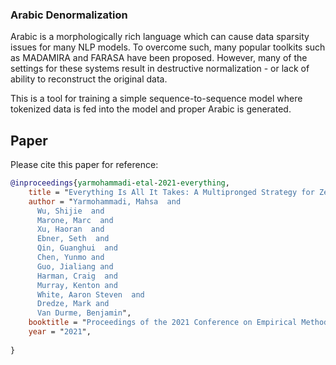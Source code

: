 ### Arabic Denormalization ###
Arabic is a morphologically rich language which can cause data sparsity issues for many NLP models. To overcome such, many popular toolkits such as MADAMIRA and FARASA have been proposed. However, many of the settings for these systems result in destructive normalization - or lack of ability to reconstruct the original data.

This is a tool for training a simple sequence-to-sequence model where tokenized data is fed into the model and proper Arabic is generated.

## Paper

Please cite this paper for reference:

```bibtex
@inproceedings{yarmohammadi-etal-2021-everything,
    title = "Everything Is All It Takes: A Multipronged Strategy for Zero-ShotCross-Lingual Information Extraction",
    author = "Yarmohammadi, Mahsa  and
      Wu, Shijie  and
      Marone, Marc  and
      Xu, Haoran  and
      Ebner, Seth  and
      Qin, Guanghui  and
      Chen, Yunmo and
      Guo, Jialiang and
      Harman, Craig  and
      Murray, Kenton and
      White, Aaron Steven  and
      Dredze, Mark and
      Van Durme, Benjamin",
    booktitle = "Proceedings of the 2021 Conference on Empirical Methods in Natural Language Processing",
    year = "2021",
    
}
```
